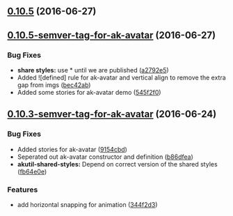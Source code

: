 <a name="0.10.5"></a>
## [0.10.5](https://aui-team-bot/https://bitbucket.org/atlassian/atlaskit-spike/compare/0.10.5-semver-tag-for-ak-avatar...v0.10.5) (2016-06-27)



<a name="0.10.5-semver-tag-for-ak-avatar"></a>
## [0.10.5-semver-tag-for-ak-avatar](https://aui-team-bot/https://bitbucket.org/atlassian/atlaskit-spike/compare/0.10.3-semver-tag-for-ak-avatar...0.10.5-semver-tag-for-ak-avatar) (2016-06-27)


### Bug Fixes

* **share styles:** use * until we are published ([a2792e5](https://aui-team-bot/https://bitbucket.org/atlassian/atlaskit-spike/commits/a2792e5))
* Added ![defined] rule for ak-avatar and vertical align to remove the extra gap from imgs ([bec42ab](https://aui-team-bot/https://bitbucket.org/atlassian/atlaskit-spike/commits/bec42ab))
* Added some stories for ak-avatar demo ([545f2f0](https://aui-team-bot/https://bitbucket.org/atlassian/atlaskit-spike/commits/545f2f0))



<a name="0.10.3-semver-tag-for-ak-avatar"></a>
## [0.10.3-semver-tag-for-ak-avatar](https://aui-team-bot/https://bitbucket.org/atlassian/atlaskit-spike/compare/344f2d3...0.10.3-semver-tag-for-ak-avatar) (2016-06-24)


### Bug Fixes

* Added stories for ak-avatar ([9154cbd](https://aui-team-bot/https://bitbucket.org/atlassian/atlaskit-spike/commits/9154cbd))
* Seperated out ak-avatar constructor and definition ([b86dfea](https://aui-team-bot/https://bitbucket.org/atlassian/atlaskit-spike/commits/b86dfea))
* **akutil-shared-styles:** Depend on correct version of the shared styles ([fb64e0e](https://aui-team-bot/https://bitbucket.org/atlassian/atlaskit-spike/commits/fb64e0e))


### Features

* add horizontal snapping for animation ([344f2d3](https://aui-team-bot/https://bitbucket.org/atlassian/atlaskit-spike/commits/344f2d3))



